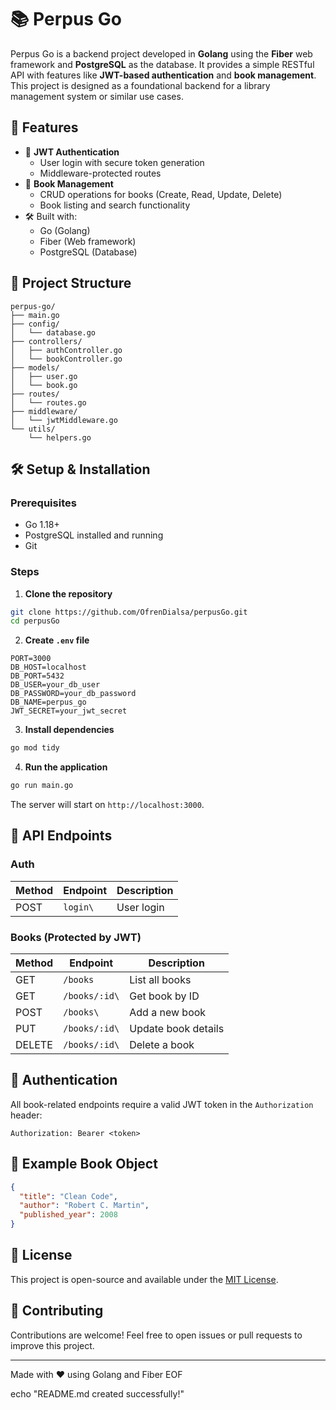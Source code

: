 # 📚 Perpus Go

Perpus Go is a backend project developed in **Golang** using the **Fiber** web framework and **PostgreSQL** as the database. It provides a simple RESTful API with features like **JWT-based authentication** and **book management**. This project is designed as a foundational backend for a library management system or similar use cases.

## 🚀 Features

- 🔐 **JWT Authentication**
  - User login with secure token generation
  - Middleware-protected routes
- 📘 **Book Management**
  - CRUD operations for books (Create, Read, Update, Delete)
  - Book listing and search functionality
- 🛠️ Built with:
  - Go (Golang)
  - Fiber (Web framework)
  - PostgreSQL (Database)

## 🧱 Project Structure

```
perpus-go/
├── main.go
├── config/
│   └── database.go
├── controllers/
│   ├── authController.go
│   └── bookController.go
├── models/
│   ├── user.go
│   └── book.go
├── routes/
│   └── routes.go
├── middleware/
│   └── jwtMiddleware.go
└── utils/
    └── helpers.go
```

## 🛠️ Setup & Installation

### Prerequisites

- Go 1.18+
- PostgreSQL installed and running
- Git

### Steps

1. **Clone the repository**

```bash
git clone https://github.com/OfrenDialsa/perpusGo.git
cd perpusGo
```

2. **Create `.env` file**

```env
PORT=3000
DB_HOST=localhost
DB_PORT=5432
DB_USER=your_db_user
DB_PASSWORD=your_db_password
DB_NAME=perpus_go
JWT_SECRET=your_jwt_secret
```

3. **Install dependencies**

```bash
go mod tidy
```

4. **Run the application**

```bash
go run main.go
```

The server will start on `http://localhost:3000`.

## 🧪 API Endpoints

### Auth

| Method | Endpoint       | Description        |
|--------|----------------|--------------------|
| POST   | `login\`       | User login         |

### Books (Protected by JWT)

| Method | Endpoint       | Description            |
|--------|----------------|------------------------|
| GET    | `/books`       | List all books         |
| GET    | `/books/:id\`  | Get book by ID         |
| POST   | `/books\`      | Add a new book         |
| PUT    | `/books/:id\`  | Update book details    |
| DELETE | `/books/:id\`  | Delete a book          |

## 🔐 Authentication

All book-related endpoints require a valid JWT token in the `Authorization` header:

```
Authorization: Bearer <token>
```

## 📘 Example Book Object

```json
{
  "title": "Clean Code",
  "author": "Robert C. Martin",
  "published_year": 2008
}
```

## 📄 License

This project is open-source and available under the [MIT License](LICENSE).

## 🙌 Contributing

Contributions are welcome! Feel free to open issues or pull requests to improve this project.

---

Made with ❤️ using Golang and Fiber
EOF

echo "README.md created successfully!"

